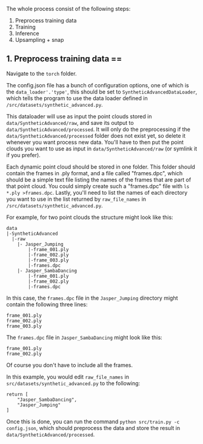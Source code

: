 The whole process consist of the following steps:

1. Preprocess training data 
2. Training 
3. Inference
4. Upsampling + snap


## 1. Preprocess training data == 

Navigate to the `torch` folder.

The config.json file has a bunch of configuration options, one of which is the `data_loader'.'type'`, this should be set to `SyntheticAdvancedDataLoader`, which tells the program to use the data loader defined in `/src/datasets/synthetic_advanced.py`.

This dataloader will use as input the point clouds stored in `data/SyntheticAdvanced/raw`, and save its output to `data/SyntheticAdvanced/processed`. It will only do the preprocessing if the `data/SyntheticAdvanced/processed` folder does not exist yet, so delete it whenever you want process new data. You'll have to then put the point clouds you want to use as input in `data/SyntheticAdvanced/raw` (or symlink it if you prefer). 

Each dynamic point cloud should be stored in one folder. This folder should contain the frames in .ply format, and a file called "frames.dpc", which should be a simple text file listing the names of the frames that are part of that point cloud. You could simply create such a "frames.dpc" file with `ls *.ply >frames.dpc`. Lastly, you'll need to list the names of each directory you want to use in the list returned by `raw_file_names` in `/src/datasets/synthetic_advanced.py`.


For example, for two point clouds the structure might look like this:

```
data
|-SyntheticAdvanced
  |-raw
    |- Jasper_Jumping
        |-frame_001.ply
        |-frame_002.ply
        |-frame_003.ply
        |-frames.dpc
    |- Jasper_SambaDancing
        |-frame_001.ply
        |-frame_002.ply
        |-frames.dpc
```

In this case, the `frames.dpc` file in the `Jasper_Jumping` directory might contain the following three lines:

```
frame_001.ply
frame_002.ply
frame_003.ply
```

The `frames.dpc` file in `Jasper_SambaDancing` might look like this:

```
frame_001.ply
frame_002.ply
```

Of course you don't have to include all the frames.

In this example, you would edit `raw_file_names` in `src/datasets/synthetic_advanced.py` to the following:

```
return [
    "Jasper_SambaDancing",
    "Jasper_Jumping"
]
```

Once this is done, you can run the command `python src/train.py -c config.json`, which should preprocess the data and store the result in `data/SyntheticAdvanced/processed`.
